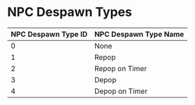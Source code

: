 # NPC Despawn Types

| NPC Despawn Type ID | NPC Despawn Type Name |
| :--- | :--- |
| 0 | None |
| 1 | Repop |
| 2 | Repop on Timer |
| 3 | Depop |
| 4 | Depop on Timer |

